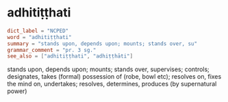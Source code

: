 # adhitiṭṭhati

``` toml
dict_label = "NCPED"
word = "adhitiṭṭhati"
summary = "stands upon, depends upon; mounts; stands over, su"
grammar_comment = "pr. 3 sg."
see_also = ["adhitiṭṭhati", "adhiṭṭhāti"]
```

stands upon, depends upon; mounts; stands over, supervises; controls; designates, takes (formal) possession of (robe, bowl etc); resolves on, fixes the mind on, undertakes; resolves, determines, produces (by supernatural power)

